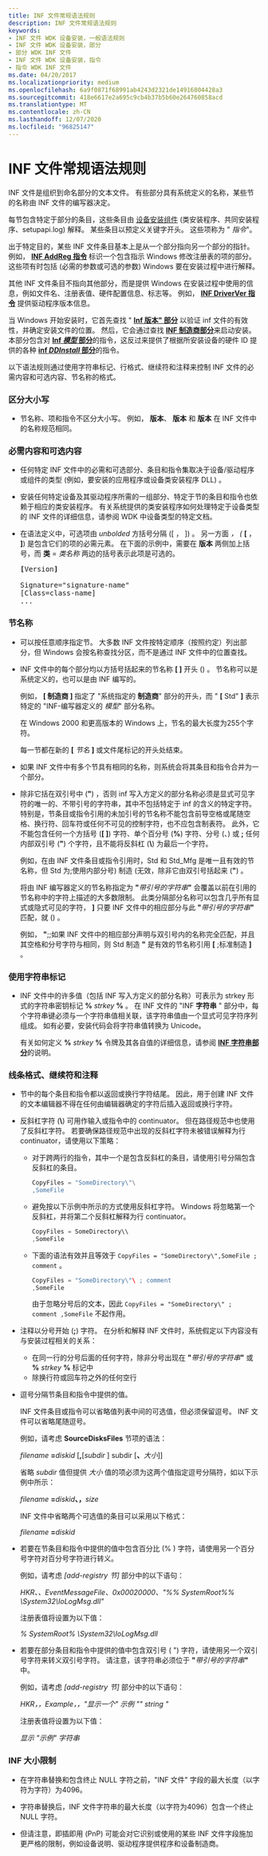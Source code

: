 ```yaml
---
title: INF 文件常规语法规则
description: INF 文件常规语法规则
keywords:
- INF 文件 WDK 设备安装，一般语法规则
- INF 文件 WDK 设备安装，部分
- 部分 WDK INF 文件
- INF 文件 WDK 设备安装，指令
- 指令 WDK INF 文件
ms.date: 04/20/2017
ms.localizationpriority: medium
ms.openlocfilehash: 6a9f0871f68991ab4243d2321de14916804428a3
ms.sourcegitcommit: 418e6617e2a695c9cb4b37b5b60e264760858acd
ms.translationtype: MT
ms.contentlocale: zh-CN
ms.lasthandoff: 12/07/2020
ms.locfileid: "96825147"
---
```

# <a name="general-syntax-rules-for-inf-files"></a>INF 文件常规语法规则





INF 文件是组织到命名部分的文本文件。 有些部分具有系统定义的名称，某些节的名称由 INF 文件的编写器决定。

每节包含特定于部分的条目，这些条目由 [设备安装组件](/previous-versions/ff541277(v=vs.85)) (类安装程序、共同安装程序、setupapi.log) 解释。 某些条目以预定义关键字开头。 这些项称为 " *指令*"。

出于特定目的，某些 INF 文件条目基本上是从一个部分指向另一个部分的指针。 例如， [**INF AddReg 指令**](inf-addreg-directive.md) 标识一个包含指示 Windows 修改注册表的项的部分。 这些项有时包括 (必需的参数或可选的参数) Windows 要在安装过程中进行解释。

其他 INF 文件条目不指向其他部分，而是提供 Windows 在安装过程中使用的信息，例如文件名、注册表值、硬件配置信息、标志等。 例如， [**INF DriverVer 指令**](inf-driverver-directive.md) 提供驱动程序版本信息。

当 Windows 开始安装时，它首先查找 " [**Inf 版本" 部分**](inf-version-section.md) 以验证 inf 文件的有效性，并确定安装文件的位置。 然后，它会通过查找 [**INF 制造商部分**](inf-manufacturer-section.md)来启动安装。 本部分包含对 [**Inf *模型* 部分**](inf-models-section.md)的指令，这反过来提供了根据所安装设备的硬件 ID 提供的各种 [**inf *DDInstall* 部分**](inf-ddinstall-section.md)的指令。

以下语法规则通过使用字符串标记、行格式、继续符和注释来控制 INF 文件的必需内容和可选内容、节名称的格式。

### <a name="case-sensitivity"></a><a href="" id="case-sensitivity"></a> 区分大小写

-   节名称、项和指令不区分大小写。 例如， **版本**、 **版本** 和 **版本** 在 INF 文件中的名称规范相同。

### <a name="required-and-optional-contents"></a><a href="" id="required-and-optional-contents"></a> 必需内容和可选内容

- 任何特定 INF 文件中的必需和可选部分、条目和指令集取决于设备/驱动程序或组件的类型 (例如，要安装的应用程序或设备类安装程序 DLL) 。

- 安装任何特定设备及其驱动程序所需的一组部分、特定于节的条目和指令也依赖于相应的类安装程序。 有关系统提供的类安装程序如何处理特定于设备类型的 INF 文件的详细信息，请参阅 WDK 中设备类型的特定文档。

- 在语法定义中，可选项由 *unbolded* 方括号分隔 (\[ ， \]) 。 另一方面 *， (* **\[** ， **\]**) 是包含它们的项的必需元素。 在下面的示例中，需要在 **版本** 两侧加上括号，而 **类** = *类名称* 两边的括号表示此项是可选的。

  <pre>
  <b>[</b>Version<b>]</b>

  Signature="signature-name"
  [Class=class-name]
  ...
  </pre>

### <a name="section-names"></a><a href="" id="section-names"></a> 节名称

- 可以按任意顺序指定节。 大多数 INF 文件按特定顺序（按照约定）列出部分，但 Windows 会按名称查找分区，而不是通过 INF 文件中的位置查找。

- INF 文件中的每个部分均以方括号括起来的节名称 **\[ \]** 开头 () 。 节名称可以是系统定义的，也可以是由 INF 编写的。

  例如， **\[ 制造商 \]** 指定了 "系统指定的 **制造商**" 部分的开头，而 " <strong>\[</strong> Std" <strong>\]</strong> 表示特定的 "INF-编写器定义的 *模型*" 部分名称。

  在 Windows 2000 和更高版本的 Windows 上，节名的最大长度为255个字符。

  每一节都在新的 **\[** <em>节名</em> **\]** 或文件尾标记的开头处结束。

- 如果 INF 文件中有多个节具有相同的名称，则系统会将其条目和指令合并为一个部分。

- 除非它括在双引号中 (**"**) ，否则 inf 写入方定义的部分名称必须是显式可见字符的唯一的、不带引号的字符串，其中不包括特定于 inf 的含义的特定字符。 特别是，节条目或指令引用的未加引号的节名称不能包含前导空格或尾随空格、换行符、回车符或任何不可见的控制字符，也不应包含制表符。 此外，它不能包含任何一个方括号 (**\[ \]**) 字符、单个百分号 (**%**) 字符、分号 (、) 或 **;** 任何内部双引号 (**"**) 个字符，且不能将反斜杠 (**\\**) 为最后一个字符。

  例如，在由 INF 文件条目或指令引用时，Std 和 Std_Mfg 是唯一且有效的节名称，但 Std 为;使用内部分号) 制造 (无效，除非它由双引号括起来 (**"**) 。

  将由 INF 编写器定义的节名称指定为 **"**<em>带引号的字符串</em>**"** 会覆盖以前在引用的节名称中的字符上描述的大多数限制。 此类分隔部分名称可以包含几乎所有显式或隐式可见的字符， **\]** 只要 INF 文件中的相应部分与此 **"**<em>带引号的字符串</em>**"** 匹配，就 () 。

  例如， **"**;;如果 INF 文件中的相应部分声明与双引号内的名称完全匹配，并且其空格和分号字符与相同，则 Std 制造 **"** 是有效的节名称引用 **\[** ;标准制造 **\]** 。

### <a name="using-string-tokens"></a><a href="" id="using-string-tokens"></a> 使用字符串标记

- INF 文件中的许多值（包括 INF 写入方定义的部分名称）可表示为 strkey 形式的字符串密钥标记 **%** <em>strkey</em> **%** 。 在 INF 文件的 "INF **字符串** " 部分中，每个字符串键必须与一个字符串值相关联，该字符串值由一个显式可见字符序列组成。 如有必要，安装代码会将字符串值转换为 Unicode。

  有关如何定义 **%** <em>strkey</em> **%** 令牌及其各自值的详细信息，请参阅 [**INF 字符串部分**](inf-strings-section.md)的说明。

### <a name="line-format-continuation-and-comments"></a><a href="" id="line-format--continuation--and-comments"></a> 线条格式、继续符和注释

- 节中的每个条目和指令都以返回或换行字符结尾。 因此，用于创建 INF 文件的文本编辑器不得在任何由编辑器确定的字符后插入返回或换行字符。

- 反斜杠字符 (**\\**) 可用作输入或指令中的 continuator。 但在路径规范中也使用了反斜杠字符。 若要确保路径规范中出现的反斜杠字符未被错误解释为行 continuator，请使用以下策略：

  -   对于跨两行的指令，其中一个是包含反斜杠的条目，请使用引号分隔包含反斜杠的条目。

      ```cpp
      CopyFiles = "SomeDirectory\"\
      ,SomeFile
      ```

  -   避免按以下示例中所示的方式使用反斜杠字符。 Windows 将忽略第一个反斜杠，并将第二个反斜杠解释为行 continuator。

      ```cpp
      CopyFiles = SomeDirectory\\
      ,SomeFile
      ```

  -   下面的语法有效并且等效于 `CopyFiles = "SomeDirectory\",SomeFile ; comment` 。

      ```cpp
      CopyFiles = "SomeDirectory\"\ ; comment 
      ,SomeFile
      ```
      由于忽略分号后的文本，因此 `CopyFiles = "SomeDirectory\" ; comment ,SomeFile` 不起作用。

- 注释以分号开始 (**;**) 字符。 在分析和解释 INF 文件时，系统假定以下内容没有与安装过程相关的关系：
  - 在同一行的分号后面的任何字符，除非分号出现在 **"**<em>带引号的字符串</em>**"** 或 **%** <em>strkey</em> **%** 标记中
  - 除换行符或回车符之外的任何空行

- 逗号分隔节条目和指令中提供的值。

  INF 文件条目或指令可以省略值列表中间的可选值，但必须保留逗号。 INF 文件可以省略尾随逗号。

  例如，请考虑 **SourceDisksFiles** 节项的语法：

  <em>filename</em> **=**<em>diskid</em> \[**,**\[*subdir* \] subdir \[**、**<em>大小</em>\]\]

  省略 *subdir* 值但提供 *大小* 值的项必须为这两个值指定逗号分隔符，如以下示例中所示：

  <em>filename</em> **=**<em>diskid</em>**、，**<em>size</em>

  INF 文件中省略两个可选值的条目可以采用以下格式：

  <em>filename</em> **=**<em>diskid</em>
- 若要在节条目和指令中提供的值中包含百分比 (% ) 字符，请使用另一个百分号字符对百分号字符进行转义。

  例如，请考虑 *[add-registry 节]* 部分中的以下语句：

  *HKR、、EventMessageFile、0x00020000、"%% SystemRoot%% \System32\IoLogMsg.dll"*

  注册表值将设置为以下值：

  *% SystemRoot% \System32\IoLogMsg.dll*
- 若要在部分条目和指令中提供的值中包含双引号 ( ") 字符，请使用另一个双引号字符来转义双引号字符。  请注意，该字符串必须位于 **"**<em>带引号的字符串</em>**"** 中。  

  例如，请考虑 *[add-registry 节]* 部分中的以下语句：

  *HKR，，Example，，"显示一个" 示例 "" string "*

  注册表值将设置为以下值：

  *显示 "示例" 字符串*

### <a name="inf-size-limits"></a><a href="" id="inf-size-limits"></a> INF 大小限制

-   在字符串替换和包含终止 NULL 字符之前，"INF 文件" 字段的最大长度（以字符为字符）为4096。

-   字符串替换后，INF 文件字符串的最大长度（以字符为4096）包含一个终止 NULL 字符。

-   但请注意，即插即用 (PnP) 可能会对它识别或使用的某些 INF 文件字段施加更严格的限制，例如设备说明、驱动程序提供程序和设备制造商。

